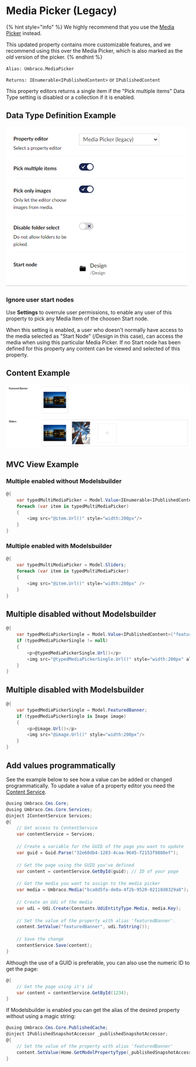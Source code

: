 # Media Picker (Legacy)

{% hint style="info" %}
We highly recommend that you use the [Media Picker](media-picker-3.md) instead.

This updated property contains more customizable features, and we recommend using this over the Media Picker, which is also marked as the _old_ version of the picker.
{% endhint %}

`Alias: Umbraco.MediaPicker`

`Returns: IEnumerable<IPublishedContent>` or `IPublishedContent`

This property editors returns a single item if the "Pick multiple items" Data Type setting is disabled or a collection if it is enabled.

## Data Type Definition Example

![Media Picker Data Type Definition](../../../../../../10/umbraco-cms/fundamentals/backoffice/property-editors/built-in-property-editors/images/Media-Picker-DataType-v10.png)

### Ignore user start nodes

Use **Settings** to overrule user permissions, to enable any user of this property to pick any Media Item of the choosen Start node.

When this setting is enabled, a user who doesn't normally have access to the media selected as "Start Node" (/Design in this case), can access the media when using this particular Media Picker. If no Start node has been defined for this property any content can be viewed and selected of this property.

## Content Example

![Media Picker Content](../../../../../../10/umbraco-cms/fundamentals/backoffice/property-editors/built-in-property-editors/images/Media-Picker-Content-v8.png)

## MVC View Example

### Multiple enabled without Modelsbuilder

```csharp
@{
    var typedMultiMediaPicker = Model.Value<IEnumerable<IPublishedContent>>("sliders");
    foreach (var item in typedMultiMediaPicker)
    {
        <img src="@item.Url()" style="width:200px"/>
    }
}
```

### Multiple enabled with Modelsbuilder

```csharp
@{
    var typedMultiMediaPicker = Model.Sliders;
    foreach (var item in typedMultiMediaPicker)
    {
        <img src="@item.Url()" style="width:200px" />
    }
}
```

## Multiple disabled without Modelsbuilder

```csharp
@{
    var typedMediaPickerSingle = Model.Value<IPublishedContent>("featuredBanner");
    if (typedMediaPickerSingle != null)
    {
        <p>@typedMediaPickerSingle.Url()</p>
        <img src="@typedMediaPickerSingle.Url()" style="width:200px" alt="@typedMediaPickerSingle.Value("alt")" />
    }
}
```

## Multiple disabled with Modelsbuilder

```csharp
@{
    var typedMediaPickerSingle = Model.FeaturedBanner;
    if (typedMediaPickerSingle is Image image)
    {
        <p>@image.Url()</p>
        <img src="@image.Url()" style="width:200px"/>
    }
}
```

## Add values programmatically

See the example below to see how a value can be added or changed programmatically. To update a value of a property editor you need the [Content Service](../../../../reference/management/services/contentservice/).

```csharp
@using Umbraco.Cms.Core;
@using Umbraco.Cms.Core.Services;
@inject IContentService Services;
@{
    // Get access to ContentService
    var contentService = Services;

    // Create a variable for the GUID of the page you want to update
    var guid = Guid.Parse("32e60db4-1283-4caa-9645-f2153f9888ef");

    // Get the page using the GUID you've defined
    var content = contentService.GetById(guid); // ID of your page

    // Get the media you want to assign to the media picker 
    var media = Umbraco.Media("bca8d5fa-de0a-4f2b-9520-02118d8329a8");

    // Create an Udi of the media
    var udi = Udi.Create(Constants.UdiEntityType.Media, media.Key);

    // Set the value of the property with alias 'featuredBanner'. 
    content.SetValue("featuredBanner", udi.ToString());

    // Save the change
    contentService.Save(content);
}
```

Although the use of a GUID is preferable, you can also use the numeric ID to get the page:

```csharp
@{
    // Get the page using it's id
    var content = contentService.GetById(1234); 
}
```

If Modelsbuilder is enabled you can get the alias of the desired property without using a magic string:

```csharp
@using Umbraco.Cms.Core.PublishedCache;
@inject IPublishedSnapshotAccessor _publishedSnapshotAccessor;
@{
    // Set the value of the property with alias 'featuredBanner'
    content.SetValue(Home.GetModelPropertyType(_publishedSnapshotAccessor, x => x.FeaturedBanner).Alias, udi.ToString());
}
```
